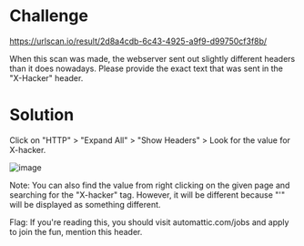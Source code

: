 # Challenge

https://urlscan.io/result/2d8a4cdb-6c43-4925-a9f9-d99750cf3f8b/

When this scan was made, the webserver sent out slightly different headers than it does nowadays. Please provide the exact text that was sent in the "X-Hacker" header.

# Solution

Click on "HTTP" > "Expand All" > "Show Headers" > Look for the value for X-hacker.

![image](https://user-images.githubusercontent.com/81070073/121287035-a93d9600-c895-11eb-8e70-443120a857a4.png)

Note: You can also find the value from right clicking on the given page and searching for the "X-hacker" tag. However, it will be different because "'" will be displayed as something different. 

Flag: If you're reading this, you should visit automattic.com/jobs and apply to join the fun, mention this header.
